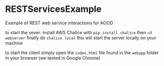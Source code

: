 # RESTServicesExample
Example of REST web service interactions for AOOD

to start the sever:
install AWS Chalice with `pip install chalice`
then `cd webserver` finally do `chalice local` 
this will start the server locally on your machine

to start the client simply open the `index.html` file found in the 
`webapp` folder in your browser (we tested in Google Chrome)
